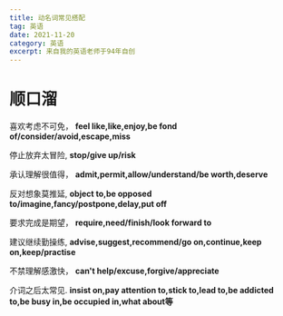 ```yaml
---
title: 动名词常见搭配
tag: 英语
date: 2021-11-20
category: 英语
excerpt: 来自我的英语老师于94年自创
---
```


# 顺口溜

喜欢考虑不可免， **feel like,like,enjoy,be fond of/consider/avoid,escape,miss**

停止放弃太冒险,  **stop/give up/risk**

承认理解很值得， **admit,permit,allow/understand/be worth,deserve**

反对想象莫推延,  **object to,be opposed to/imagine,fancy/postpone,delay,put off**

要求完成是期望， **require,need/finish/look forward to**

建议继续勤操练,  **advise,suggest,recommend/go on,continue,keep on,keep/practise**

不禁理解感激快， **can't help/excuse,forgive/appreciate**

介词之后太常见.  **insist on,pay attention to,stick to,lead to,be addicted to,be busy in,be occupied in,what about等**